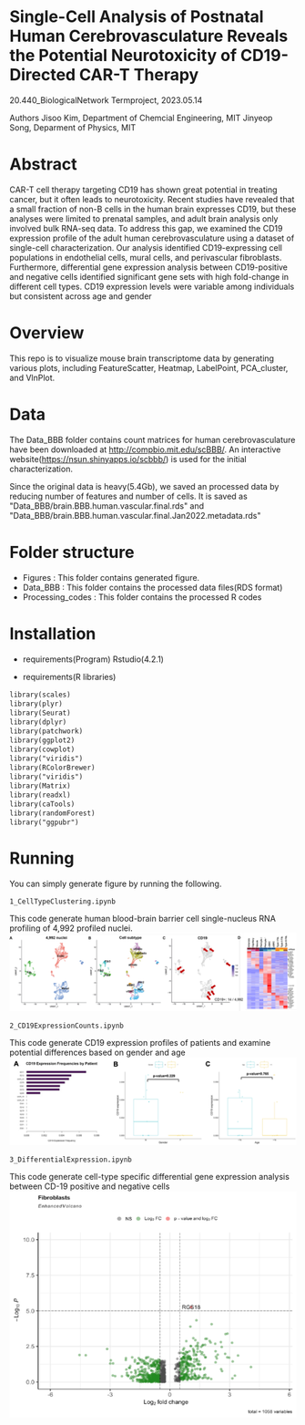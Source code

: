 # Single-Cell Analysis of Postnatal Human Cerebrovasculature Reveals the Potential Neurotoxicity of CD19-Directed CAR-T Therapy
20.440_BiologicalNetwork Termproject, 2023.05.14

Authors
Jisoo Kim, Department of Chemcial Engineering, MIT
Jinyeop Song, Deparment of Physics, MIT

# Abstract
CAR-T cell therapy targeting CD19 has shown great potential in treating cancer, but it often leads to neurotoxicity. Recent studies have revealed that a small fraction of non-B cells in the human brain expresses CD19, but these analyses were limited to prenatal samples, and adult brain analysis only involved bulk RNA-seq data. To address this gap, we examined the CD19 expression profile of the adult human cerebrovasculature using a dataset of single-cell characterization. Our analysis identified CD19-expressing cell populations in endothelial cells, mural cells, and perivascular fibroblasts. Furthermore, differential gene expression analysis between CD19-positive and negative cells identified significant gene sets with high fold-change in different cell types. CD19 expression levels were variable among individuals but consistent across age and gender

# Overview
This repo is to visualize mouse brain transcriptome data by generating various plots, including FeatureScatter, Heatmap, LabelPoint, PCA_cluster, and VlnPlot. 

# Data
The Data_BBB folder contains count matrices for human cerebrovasculature have been downloaded at http://compbio.mit.edu/scBBB/. An interactive website(https://nsun.shinyapps.io/scbbb/) is used for the initial characterization.

Since the original data is heavy(5.4Gb), we saved an processed data by reducing number of features and number of cells. It is saved as "Data_BBB/brain.BBB.human.vascular.final.rds" and "Data_BBB/brain.BBB.human.vascular.final.Jan2022.metadata.rds"

# Folder structure
- Figures : This folder contains generated figure. 
- Data_BBB : This folder contains the processed data files(RDS format)
- Processing_codes : This folder contains the processed R codes

# Installation
- requirements(Program)
Rstudio(4.2.1)

- requirements(R libraries)
```
library(scales)
library(plyr)
library(Seurat)
library(dplyr)
library(patchwork)
library(ggplot2)
library(cowplot)
library("viridis")  
library(RColorBrewer)
library("viridis")
library(Matrix)
library(readxl)
library(caTools)
library(randomForest)
library("ggpubr")
```

# Running
You can simply generate figure by running the following.

```
1_CellTypeClustering.ipynb
```
This code generate human blood-brain barrier cell single-nucleus RNA profiling of 4,992 profiled nuclei.
<img src="/ForReadMe/Picture1.png" alt="Alt text" title="Identification of CD19-expressing cell populations in adult human cerebrovasculature">


```
2_CD19ExpressionCounts.ipynb
```
This code generate CD19 expression profiles of patients and examine potential differences based on gender and age
<img src="/ForReadMe/Picture2.png" alt="Alt text" title=" CD19-expression profiles by patients and identifying differences by genders and age.">

```
3_DifferentialExpression.ipynb
```
This code generate cell-type specific differential gene expression analysis between CD-19 positive and negative cells
<img src="/ForReadMe/Picture3.png" alt="Alt text" title="Differential gene expression between CD-19 positive and negative cells unveils set of genes that are potentially correlated with of CD19 expression">


